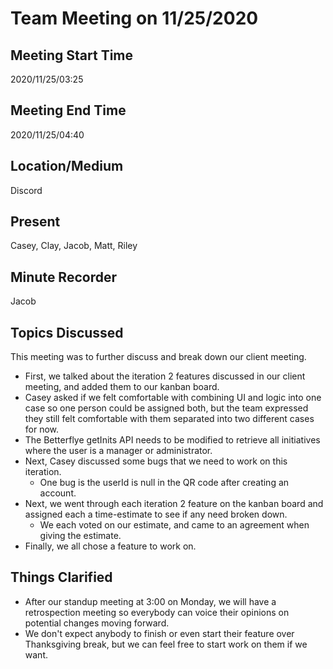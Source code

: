 # Team Meeting on 11/25/2020

## Meeting Start Time

2020/11/25/03:25

## Meeting End Time

2020/11/25/04:40

## Location/Medium

Discord

## Present

Casey, Clay, Jacob, Matt, Riley

## Minute Recorder

Jacob

## Topics Discussed

This meeting was to further discuss and break down our client meeting.

- First, we talked about the iteration 2 features discussed in our client meeting, and added them to our kanban board.
- Casey asked if we felt comfortable with combining UI and logic into one case so one person could be assigned both, but the team expressed they still felt comfortable with them separated into two different cases for now.
- The Betterflye getInits API needs to be modified to retrieve all initiatives where the user is a manager or administrator.
- Next, Casey discussed some bugs that we need to work on this iteration.
  - One bug is the userId is null in the QR code after creating an account.
- Next, we went through each iteration 2 feature on the kanban board and assigned each a time-estimate to see if any need broken down.
  - We each voted on our estimate, and came to an agreement when giving the estimate.
- Finally, we all chose a feature to work on.

## Things Clarified

- After our standup meeting at 3:00 on Monday, we will have a retrospection meeting so everybody can voice their opinions on potential changes moving forward.
- We don't expect anybody to finish or even start their feature over Thanksgiving break, but we can feel free to start work on them if we want.